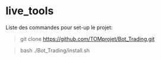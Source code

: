 # live_tools

Liste des commandes pour set-up le projet:  

> git clone https://github.com/TOMprojet/Bot_Trading.git  

> bash ./Bot_Trading/install.sh
